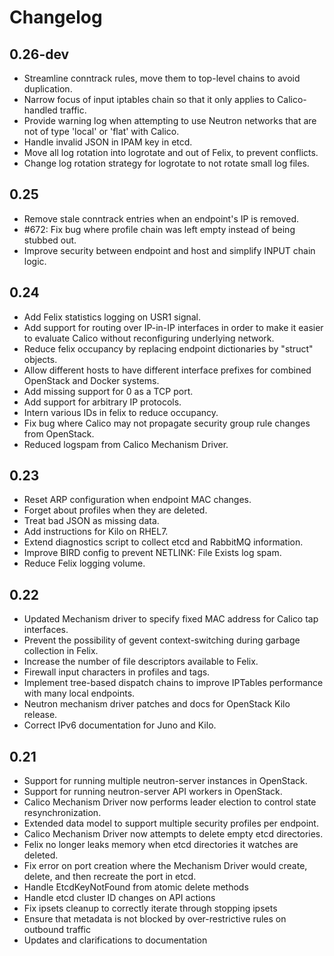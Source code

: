 # Changelog

## 0.26-dev

- Streamline conntrack rules, move them to top-level chains to avoid 
  duplication.
- Narrow focus of input iptables chain so that it only applies to 
  Calico-handled traffic.
- Provide warning log when attempting to use Neutron networks that are not of
  type 'local' or 'flat' with Calico.
- Handle invalid JSON in IPAM key in etcd.
- Move all log rotation into logrotate and out of Felix, to prevent conflicts.
- Change log rotation strategy for logrotate to not rotate small log files.

## 0.25

- Remove stale conntrack entries when an endpoint's IP is removed.
- #672: Fix bug where profile chain was left empty instead of being
  stubbed out.
- Improve security between endpoint and host and simplify INPUT chain logic.

## 0.24

- Add Felix statistics logging on USR1 signal.
- Add support for routing over IP-in-IP interfaces in order to make it
  easier to evaluate Calico without reconfiguring underlying network.
- Reduce felix occupancy by replacing endpoint dictionaries by "struct"
  objects.
- Allow different hosts to have different interface prefixes for combined
  OpenStack and Docker systems.
- Add missing support for 0 as a TCP port.
- Add support for arbitrary IP protocols.
- Intern various IDs in felix to reduce occupancy.
- Fix bug where Calico may not propagate security group rule changes from
  OpenStack.
- Reduced logspam from Calico Mechanism Driver.

## 0.23

- Reset ARP configuration when endpoint MAC changes.
- Forget about profiles when they are deleted.
- Treat bad JSON as missing data.
- Add instructions for Kilo on RHEL7.
- Extend diagnostics script to collect etcd and RabbitMQ information.
- Improve BIRD config to prevent NETLINK: File Exists log spam.
- Reduce Felix logging volume.

## 0.22

- Updated Mechanism driver to specify fixed MAC address for Calico tap
  interfaces.
- Prevent the possibility of gevent context-switching during garbage collection
  in Felix.
- Increase the number of file descriptors available to Felix.
- Firewall input characters in profiles and tags.
- Implement tree-based dispatch chains to improve IPTables performance with
  many local endpoints.
- Neutron mechanism driver patches and docs for OpenStack Kilo release.
- Correct IPv6 documentation for Juno and Kilo.

## 0.21

- Support for running multiple neutron-server instances in OpenStack.
- Support for running neutron-server API workers in OpenStack.
- Calico Mechanism Driver now performs leader election to control state
  resynchronization.
- Extended data model to support multiple security profiles per endpoint.
- Calico Mechanism Driver now attempts to delete empty etcd directories.
- Felix no longer leaks memory when etcd directories it watches are deleted.
- Fix error on port creation where the Mechanism Driver would create, delete,
  and then recreate the port in etcd.
- Handle EtcdKeyNotFound from atomic delete methods
- Handle etcd cluster ID changes on API actions
- Fix ipsets cleanup to correctly iterate through stopping ipsets
- Ensure that metadata is not blocked by over-restrictive rules on outbound
  traffic
- Updates and clarifications to documentation
